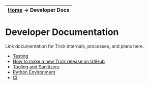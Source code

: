 | [Home](/trick) → Developer Docs |
|------------------------------------------------------------------|

# Developer Documentation


Link documentation for Trick internals, processes, and plans here.

- [Testing](Testing)
- [How to make a new Trick release on GitHub](How-To-Make-A-Release)
- [Tooling and Sanitizers](Tooling-and-Sanitizers)
- [Python Environment](Python-Environment-Issues)
- [CI](CI)


